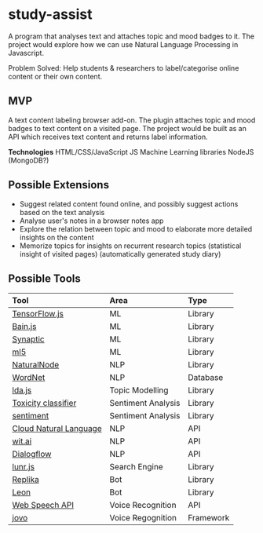 # study-assist

A program that analyses text and attaches topic and mood badges to it. The project would explore how we can use Natural Language Processing in Javascript.

Problem Solved: Help students & researchers to label/categorise online content or their own content.

## MVP

A text content labeling browser add-on. The plugin attaches topic and mood badges to text content on a visited page.
The project would be built as an API which receives text content and returns label information.

**Technologies**
HTML/CSS/JavaScript
JS Machine Learning libraries
NodeJS
(MongoDB?)

## Possible Extensions

- Suggest related content found online, and possibly suggest actions based on the text analysis
- Analyse user's notes in a browser notes app
- Explore the relation between topic and mood to elaborate more detailed insights on the content
- Memorize topics for insights on recurrent research topics (statistical insight of visited pages) (automatically generated study diary)

## Possible Tools

| Tool                                                                                  | Area               | Type      |
| :------------------------------------------------------------------------------------ | :----------------- | :-------- |
| [TensorFlow.js](https://www.tensorflow.org/js/)                                       | ML                 | Library   |
| [Bain.js](https://github.com/BrainJS/brain.js)                                        | ML                 | Library   |
| [Synaptic](https://github.com/cazala/synaptic)                                        | ML                 | Library   |
| [ml5](https://ml5js.org/)                                                             | ML                 | Library   |
| [NaturalNode](https://github.com/NaturalNode/natural)                                 | NLP                | Library   |
| [WordNet](https://wordnet.princeton.edu/)                                             | NLP                | Database  |
| [lda.js](https://github.com/awaisathar/lda.js)                                        | Topic Modelling    | Library   |
| [Toxicity classifier](https://github.com/tensorflow/tfjs-models/tree/master/toxicity) | Sentiment Analysis | Library   |
| [sentiment](https://www.npmjs.com/package/sentiment)                                  | Sentiment Analysis | Library   |
| [Cloud Natural Language](https://cloud.google.com/natural-language/)                  | NLP                | API       |
| [wit.ai](https://wit.ai/)                                                             | NLP                | API       |
| [Dialogflow](https://dialogflow.com/)                                                 | NLP                | API       |
| [lunr.js](https://lunrjs.com/)                                                        | Search Engine      | Library   |
| [Replika](https://replika.ai/)                                                        | Bot                | Library   |
| [Leon](https://getleon.ai/)                                                           | Bot                | Library   |
| [Web Speech API](https://developer.mozilla.org/en-US/docs/Web/API/Web_Speech_API)     | Voice Recognition  | API       |
| [jovo](https://www.jovo.tech/)                                                        | Voice Regognition  | Framework |
